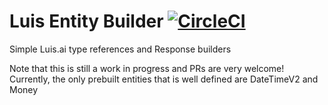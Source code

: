 # Luis Entity Builder [![CircleCI](https://circleci.com/gh/microsoftly/luis-entity-builder/tree/master.svg?style=shield)](https://circleci.com/gh/microsoftly/luis-entity-builder/tree/master)
Simple Luis.ai type references and Response builders

Note that this is still a work in progress and PRs are very welcome!
Currently, the only prebuilt entities that is well defined are DateTimeV2 and Money
